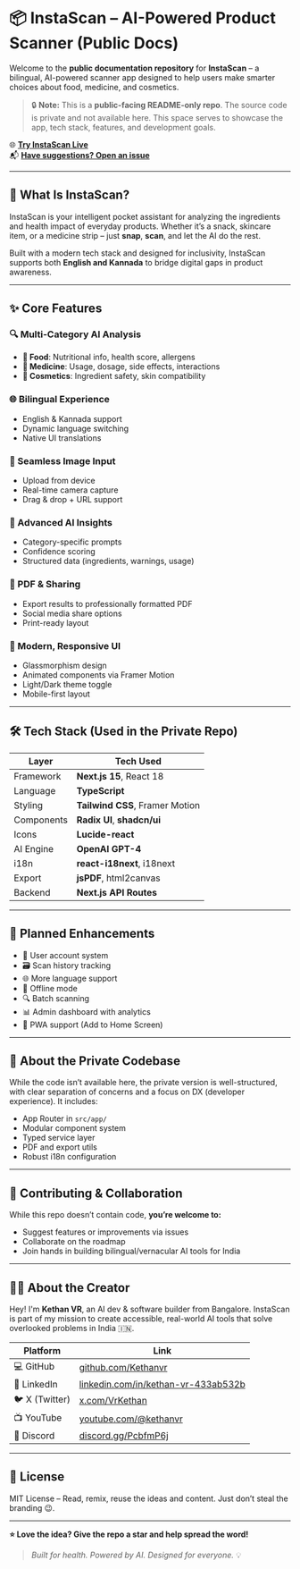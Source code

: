 # 📦 InstaScan – AI-Powered Product Scanner (Public Docs)

Welcome to the **public documentation repository** for **InstaScan** – a bilingual, AI-powered scanner app designed to help users make smarter choices about food, medicine, and cosmetics.

> 🔒 **Note:** This is a **public-facing README-only repo**. The source code is private and not available here. This space serves to showcase the app, tech stack, features, and development goals.

🌐 **[Try InstaScan Live](https://instascan.kethanvr.me)**  
📬 **[Have suggestions? Open an issue](https://github.com/Kethanvr/InstaScan-about/issues)**

---

## 🧠 What Is InstaScan?

InstaScan is your intelligent pocket assistant for analyzing the ingredients and health impact of everyday products. Whether it’s a snack, skincare item, or a medicine strip – just **snap**, **scan**, and let the AI do the rest.

Built with a modern tech stack and designed for inclusivity, InstaScan supports both **English and Kannada** to bridge digital gaps in product awareness.

---

## ✨ Core Features

### 🔍 Multi-Category AI Analysis

- **🧃 Food**: Nutritional info, health score, allergens
- **💊 Medicine**: Usage, dosage, side effects, interactions
- **🧴 Cosmetics**: Ingredient safety, skin compatibility

### 🌐 Bilingual Experience

- English & Kannada support
- Dynamic language switching
- Native UI translations

### 📸 Seamless Image Input

- Upload from device
- Real-time camera capture
- Drag & drop + URL support

### 🧠 Advanced AI Insights

- Category-specific prompts
- Confidence scoring
- Structured data (ingredients, warnings, usage)

### 📄 PDF & Sharing

- Export results to professionally formatted PDF
- Social media share options
- Print-ready layout

### 🎨 Modern, Responsive UI

- Glassmorphism design
- Animated components via Framer Motion
- Light/Dark theme toggle
- Mobile-first layout

---

## 🛠️ Tech Stack (Used in the Private Repo)

| Layer        | Tech Used                      |
|--------------|-------------------------------|
| Framework    | **Next.js 15**, React 18       |
| Language     | **TypeScript**                 |
| Styling      | **Tailwind CSS**, Framer Motion|
| Components   | **Radix UI**, **shadcn/ui**    |
| Icons        | **Lucide-react**               |
| AI Engine    | **OpenAI GPT-4**               |
| i18n         | **react-i18next**, i18next     |
| Export       | **jsPDF**, html2canvas         |
| Backend      | **Next.js API Routes**         |

---

## 🔧 Planned Enhancements

- 👥 User account system
- 🗃️ Scan history tracking
- 🌐 More language support
- 📶 Offline mode
- 🔍 Batch scanning
- 📊 Admin dashboard with analytics
- 📱 PWA support (Add to Home Screen)

---

## 📁 About the Private Codebase

While the code isn’t available here, the private version is well-structured, with clear separation of concerns and a focus on DX (developer experience). It includes:

- App Router in `src/app/`
- Modular component system
- Typed service layer
- PDF and export utils
- Robust i18n configuration

---

## 🤝 Contributing & Collaboration

While this repo doesn’t contain code, **you’re welcome to:**

- Suggest features or improvements via issues
- Collaborate on the roadmap
- Join hands in building bilingual/vernacular AI tools for India

---

## 👨‍💻 About the Creator

Hey! I'm **Kethan VR**, an AI dev & software builder from Bangalore. InstaScan is part of my mission to create accessible, real-world AI tools that solve overlooked problems in India 🇮🇳.

| Platform    | Link                                                                 |
|-------------|----------------------------------------------------------------------|
| 💻 GitHub   | [github.com/Kethanvr](https://github.com/Kethanvr)                   |
| 💼 LinkedIn | [linkedin.com/in/kethan-vr-433ab532b](https://www.linkedin.com/in/kethanvr) |
| 🐦 X (Twitter)| [x.com/VrKethan](https://x.com/kethan_vr)                            |
| 📺 YouTube  | [youtube.com/@kethanvr](https://www.youtube.com/@kethanvr)           |
| 💬 Discord  | [discord.gg/PcbfmP6j](https://discord.gg/PcbfmP6j)                   |

---

## 📜 License

MIT License – Read, remix, reuse the ideas and content. Just don’t steal the branding 😉.

---

**⭐ Love the idea? Give the repo a star and help spread the word!**

> _Built for health. Powered by AI. Designed for everyone._ 💡
